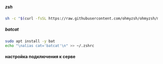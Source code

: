 ##### zsh
```bash
sh -c "$(curl -fsSL https://raw.githubusercontent.com/ohmyzsh/ohmyzsh/master/tools/install.sh)"
```
##### batcat
```bash
sudo apt install -y bat
echo "\nalias cat='batcat'\n" >> ~/.zshrc
```

#### настройка подключения к серве